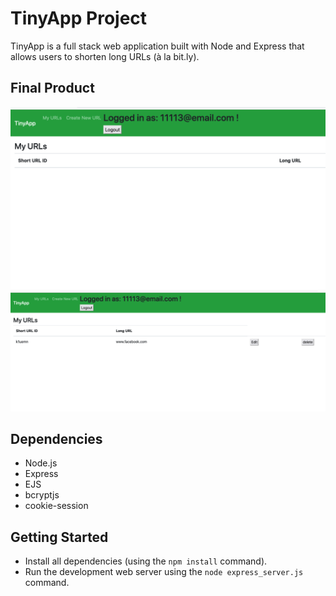 # TinyApp Project

TinyApp is a full stack web application built with Node and Express that allows users to shorten long URLs (à la bit.ly).

## Final Product

!["screenshot description"](https://github.com/sunflowerlov/tinyapp/blob/master/docs/url_page.png)
!["screenshot description"](https://github.com/sunflowerlov/tinyapp/blob/master/docs/url_page2.png)

## Dependencies

- Node.js
- Express
- EJS
- bcryptjs
- cookie-session

## Getting Started

- Install all dependencies (using the `npm install` command).
- Run the development web server using the `node express_server.js` command.
